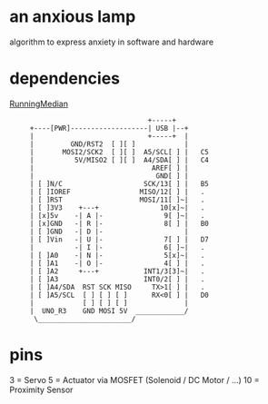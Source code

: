 # an anxious lamp
algorithm to express anxiety in software and hardware

# dependencies
[RunningMedian]
	
                                      +-----+
         +----[PWR]-------------------| USB |--+
         |                            +-----+  |
         |         GND/RST2  [ ][ ]            |
         |       MOSI2/SCK2  [ ][ ]  A5/SCL[ ] |   C5 
         |          5V/MISO2 [ ][ ]  A4/SDA[ ] |   C4 
         |                             AREF[ ] |
         |                              GND[ ] |
         | [ ]N/C                    SCK/13[ ] |   B5
         | [ ]IOREF                 MISO/12[ ] |   .
         | [ ]RST                   MOSI/11[ ]~|   .
         | [ ]3V3    +---+               10[x]~|   .
         | [x]5v    -| A |-               9[ ]~|   .
         | [x]GND   -| R |-               8[ ] |   B0
         | [ ]GND   -| D |-                    |
         | [ ]Vin   -| U |-               7[ ] |   D7
         |          -| I |-               6[ ]~|   .
         | [ ]A0    -| N |-               5[x]~|   .
         | [ ]A1    -| O |-               4[ ] |   .
         | [ ]A2     +---+           INT1/3[3]~|   .
         | [ ]A3                     INT0/2[ ] |   .
         | [ ]A4/SDA  RST SCK MISO     TX>1[ ] |   .
         | [ ]A5/SCL  [ ] [ ] [ ]      RX<0[ ] |   D0
         |            [ ] [ ] [ ]              |
         |  UNO_R3    GND MOSI 5V  ____________/
          \_______________________/
		  

# pins
3 	= Servo
5 	= Actuator via MOSFET (Solenoid / DC Motor / …)
10 	= Proximity Sensor
		  
		  
[RunningMedian]: https://github.com/RobTillaart/Arduino/tree/master/libraries/RunningMedian